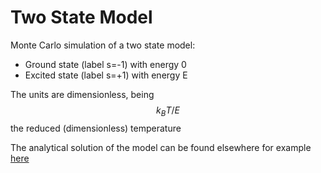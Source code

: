 # Two State Model

Monte Carlo simulation of a two state model:
- Ground state (label s=-1) with energy 0
- Excited state (label s=+1) with energy E

The units are dimensionless, being $$k_BT/E$$ the reduced (dimensionless) temperature

The analytical solution of the model can be found elsewhere for example [here](https://farside.ph.utexas.edu/teaching/355/Surveyhtml/node234.html)

